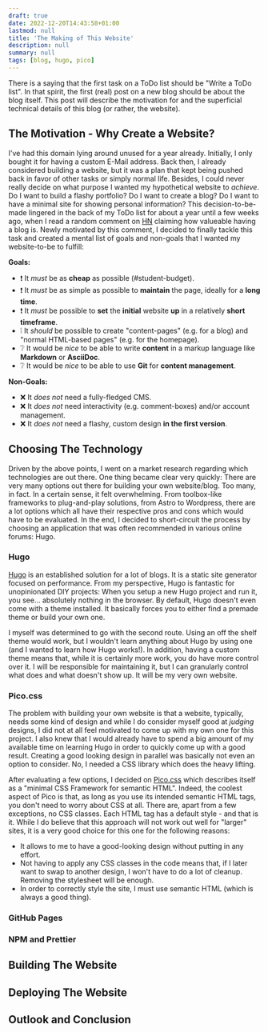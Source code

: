 ```yaml
---
draft: true
date: 2022-12-20T14:43:58+01:00
lastmod: null
title: 'The Making of This Website'
description: null
summary: null
tags: [blog, hugo, pico]
---
```


There is a saying that the first task on a ToDo list should be "Write a ToDo list".
In that spirit, the first (real) post on a new blog should be about the blog itself.
This post will describe the motivation for and the superficial technical details of this blog
(or rather, the website).

## The Motivation - Why Create a Website?

I've had this domain lying around unused for a year already.
Initially, I only bought it for having a custom E-Mail address.
Back then, I already considered building a website, but it was a plan that kept being pushed back
in favor of other tasks or simply normal life.
Besides, I could never really decide on what purpose I wanted my hypothetical website to _achieve_.
Do I want to build a flashy portfolio? Do I want to create a blog? Do I want to have
a minimal site for showing personal information?
This decision-to-be-made lingered in the back of my ToDo list for about a year until a few weeks
ago, when I read a random comment on [HN](https://news.ycombinator.com) claiming how valueable
having a blog is.
Newly motivated by this comment, I decided to finally tackle this task and created a mental list of
goals and non-goals that I wanted my website-to-be to fulfill:

**Goals:**

- ❗️ It _must_ be as **cheap** as possible (#student-budget).
- ❗️ It _must_ be as simple as possible to **maintain** the page, ideally for a **long time**.
- ❗️ It _must_ be possible to **set** the **initial** website **up** in a relatively **short timeframe**.
- ❕ It _should_ be possible to create "content-pages" (e.g. for a blog) and "normal HTML-based pages"
  (e.g. for the homepage).
- ❔ It would be _nice_ to be able to write **content** in a markup language like **Markdown** or **AsciiDoc**.
- ❔ It would be _nice_ to be able to use **Git** for **content management**.

**Non-Goals:**

- ❌ It _does not_ need a fully-fledged CMS.
- ❌ It _does not_ need interactivity (e.g. comment-boxes) and/or account management.
- ❌ It _does not_ need a flashy, custom design **in the first version**.

## Choosing The Technology

Driven by the above points, I went on a market research regarding which technologies are out there.
One thing became clear very quickly:
There are very many options out there for building your own website/blog.
Too many, in fact.
In a certain sense, it felt overwhelming.
From toolbox-like frameworks to plug-and-play solutions, from Astro to Wordpress, there are a lot options
which all have their respective pros and cons which would have to be evaluated.
In the end, I decided to short-circuit the process by choosing an application that was often recommended
in various online forums: Hugo.

### Hugo

[Hugo](https://gohugo.io) is an established solution for a lot of blogs.
It is a static site generator focused on performance.
From my perspective, Hugo is fantastic for unopinionated DIY projects:
When you setup a new Hugo project and run it, you see... absolutely nothing in the browser.
By default, Hugo doesn't even come with a theme installed.
It basically forces you to either find a premade theme or build your own one.

I myself was determined to go with the second route.
Using an off the shelf theme would work, but I wouldn't learn anything about Hugo by using one
(and I wanted to learn how Hugo works!).
In addition, having a custom theme means that, while it is certainly more work, you do have more
control over it.
I will be responsible for maintaining it, but I can granularly control what does and what doesn't show up.
It will be my very own website.

### Pico.css

The problem with building your own website is that a website, typically, needs some kind of design
and while I do consider myself good at *judging* designs, I did not at all feel motivated to come
up with my own one for this project.
I also knew that I would already have to spend a big amount of my available time on learning Hugo
in order to quickly come up with a good result.
Creating a good looking design in parallel was basically not even an option to consider.
No, I needed a CSS library which does the heavy lifting.

After evaluating a few options, I decided on [Pico.css](https://picocss.com) which describes itself
as a "minimal CSS Framework for semantic HTML".
Indeed, the coolest aspect of Pico is that, as long as you use its intended semantic HTML tags,
you don't need to worry about CSS at all.
There are, apart from a few exceptions, no CSS classes.
Each HTML tag has a default style - and that is it.
While I do believe that this approach will not work out well for "larger" sites, it is a very good
choice for this one for the following reasons:

* It allows to me to have a good-looking design without putting in any effort.
* Not having to apply any CSS classes in the code means that, if I later want to swap to another
  design, I won't have to do a lot of cleanup. Removing the stylesheet will be enough.
* In order to correctly style the site, I must use semantic HTML (which is always a good thing).

### GitHub Pages

### NPM and Prettier

## Building The Website

## Deploying The Website

## Outlook and Conclusion
